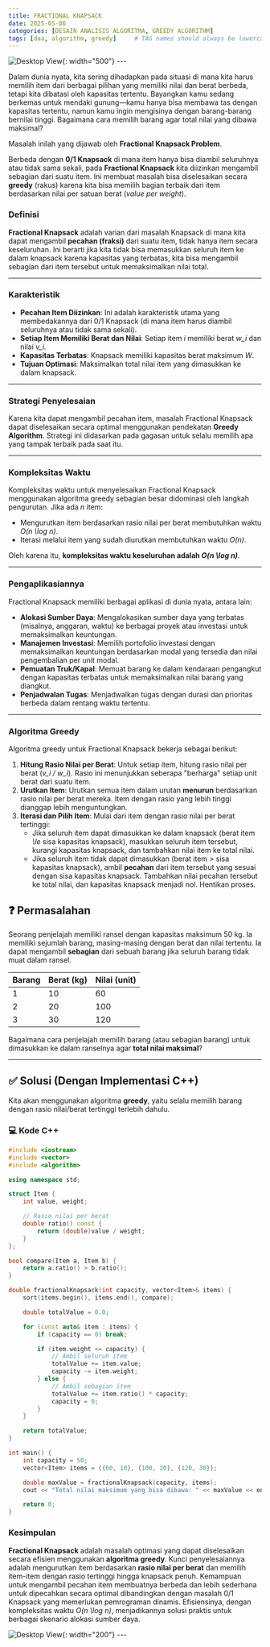 ```yaml
---
title: FRACTIONAL KNAPSACK
date: 2025-05-06
categories: [DESAIN ANALISIS ALGORITMA, GREEDY ALGORITHM]
tags: [daa, algorithm, greedy]     # TAG names should always be lowercase
---
```


![Desktop View](https://res.cloudinary.com/codecrucks/images/f_webp,q_auto/v1634623105/fractional-knapsack/fractional-knapsack.jpg?_i=AA){: width="500"}
_---_

Dalam dunia nyata, kita sering dihadapkan pada situasi di mana kita harus memilih item dari berbagai pilihan yang memiliki nilai dan berat berbeda, tetapi kita dibatasi oleh kapasitas tertentu. Bayangkan kamu sedang berkemas untuk mendaki gunung—kamu hanya bisa membawa tas dengan kapasitas tertentu, namun kamu ingin mengisinya dengan barang-barang bernilai tinggi. Bagaimana cara memilih barang agar total nilai yang dibawa maksimal?

Masalah inilah yang dijawab oleh **Fractional Knapsack Problem**.

Berbeda dengan **0/1 Knapsack** di mana item hanya bisa diambil seluruhnya atau tidak sama sekali, pada **Fractional Knapsack** kita diizinkan mengambil sebagian dari suatu item. Ini membuat masalah bisa diselesaikan secara **greedy** (rakus) karena kita bisa memilih bagian terbaik dari item berdasarkan nilai per satuan berat (*value per weight*).
### Definisi

**Fractional Knapsack** adalah varian dari masalah Knapsack di mana kita dapat mengambil **pecahan (fraksi)** dari suatu item, tidak hanya item secara keseluruhan. Ini berarti jika kita tidak bisa memasukkan seluruh item ke dalam knapsack karena kapasitas yang terbatas, kita bisa mengambil sebagian dari item tersebut untuk memaksimalkan nilai total.

---

### Karakteristik

* **Pecahan Item Diizinkan**: Ini adalah karakteristik utama yang membedakannya dari 0/1 Knapsack (di mana item harus diambil seluruhnya atau tidak sama sekali).
* **Setiap Item Memiliki Berat dan Nilai**: Setiap item *i* memiliki berat *w_i* dan nilai *v_i*.
* **Kapasitas Terbatas**: Knapsack memiliki kapasitas berat maksimum *W*.
* **Tujuan Optimasi**: Maksimalkan total nilai item yang dimasukkan ke dalam knapsack.

---

### Strategi Penyelesaian

Karena kita dapat mengambil pecahan item, masalah Fractional Knapsack dapat diselesaikan secara optimal menggunakan pendekatan **Greedy Algorithm**. Strategi ini didasarkan pada gagasan untuk selalu memilih apa yang tampak terbaik pada saat itu.

---

### Kompleksitas Waktu

Kompleksitas waktu untuk menyelesaikan Fractional Knapsack menggunakan algoritma greedy sebagian besar didominasi oleh langkah pengurutan. Jika ada *n* item:

* Mengurutkan item berdasarkan rasio nilai per berat membutuhkan waktu *O(n \log n)*.
* Iterasi melalui item yang sudah diurutkan membutuhkan waktu *O(n)*.

Oleh karena itu, **kompleksitas waktu keseluruhan adalah *O(n \log n)***.

---

### Pengaplikasiannya

Fractional Knapsack memiliki berbagai aplikasi di dunia nyata, antara lain:

* **Alokasi Sumber Daya**: Mengalokasikan sumber daya yang terbatas (misalnya, anggaran, waktu) ke berbagai proyek atau investasi untuk memaksimalkan keuntungan.
* **Manajemen Investasi**: Memilih portofolio investasi dengan memaksimalkan keuntungan berdasarkan modal yang tersedia dan nilai pengembalian per unit modal.
* **Pemuatan Truk/Kapal**: Memuat barang ke dalam kendaraan pengangkut dengan kapasitas terbatas untuk memaksimalkan nilai barang yang diangkut.
* **Penjadwalan Tugas**: Menjadwalkan tugas dengan durasi dan prioritas berbeda dalam rentang waktu tertentu.

---

### Algoritma Greedy

Algoritma greedy untuk Fractional Knapsack bekerja sebagai berikut:

1.  **Hitung Rasio Nilai per Berat**: Untuk setiap item, hitung rasio nilai per berat (*v_i / w_i*). Rasio ini menunjukkan seberapa "berharga" setiap unit berat dari suatu item.
2.  **Urutkan Item**: Urutkan semua item dalam urutan **menurun** berdasarkan rasio nilai per berat mereka. Item dengan rasio yang lebih tinggi dianggap lebih menguntungkan.
3.  **Iterasi dan Pilih Item**: Mulai dari item dengan rasio nilai per berat tertinggi:
    * Jika seluruh item dapat dimasukkan ke dalam knapsack (berat item *\le* sisa kapasitas knapsack), masukkan seluruh item tersebut, kurangi kapasitas knapsack, dan tambahkan nilai item ke total nilai.
    * Jika seluruh item tidak dapat dimasukkan (berat item *>* sisa kapasitas knapsack), ambil **pecahan** dari item tersebut yang sesuai dengan sisa kapasitas knapsack. Tambahkan nilai pecahan tersebut ke total nilai, dan kapasitas knapsack menjadi nol. Hentikan proses.


## ❓ Permasalahan

Seorang penjelajah memiliki ransel dengan kapasitas maksimum 50 kg. Ia memiliki sejumlah barang, masing-masing dengan berat dan nilai tertentu. Ia dapat mengambil **sebagian** dari sebuah barang jika seluruh barang tidak muat dalam ransel.

| Barang | Berat (kg) | Nilai (unit) |
|--------|------------|--------------|
| 1      | 10         | 60           |
| 2      | 20         | 100          |
| 3      | 30         | 120          |

Bagaimana cara penjelajah memilih barang (atau sebagian barang) untuk dimasukkan ke dalam ranselnya agar **total nilai maksimal**?

---

## ✅ Solusi (Dengan Implementasi C++)

Kita akan menggunakan algoritma **greedy**, yaitu selalu memilih barang dengan rasio nilai/berat tertinggi terlebih dahulu.

### 💻 Kode C++

```cpp
#include <iostream>
#include <vector>
#include <algorithm>

using namespace std;

struct Item {
    int value, weight;

    // Rasio nilai per berat
    double ratio() const {
        return (double)value / weight;
    }
};

bool compare(Item a, Item b) {
    return a.ratio() > b.ratio();
}

double fractionalKnapsack(int capacity, vector<Item>& items) {
    sort(items.begin(), items.end(), compare);

    double totalValue = 0.0;

    for (const auto& item : items) {
        if (capacity == 0) break;

        if (item.weight <= capacity) {
            // Ambil seluruh item
            totalValue += item.value;
            capacity -= item.weight;
        } else {
            // Ambil sebagian item
            totalValue += item.ratio() * capacity;
            capacity = 0;
        }
    }

    return totalValue;
}

int main() {
    int capacity = 50;
    vector<Item> items = {{60, 10}, {100, 20}, {120, 30}};

    double maxValue = fractionalKnapsack(capacity, items);
    cout << "Total nilai maksimum yang bisa dibawa: " << maxValue << endl;

    return 0;
}

```

### Kesimpulan

**Fractional Knapsack** adalah masalah optimasi yang dapat diselesaikan secara efisien menggunakan **algoritma greedy**. Kunci penyelesaiannya adalah mengurutkan item berdasarkan **rasio nilai per berat** dan memilih item-item dengan rasio tertinggi hingga knapsack penuh. Kemampuan untuk mengambil pecahan item membuatnya berbeda dan lebih sederhana untuk dipecahkan secara optimal dibandingkan dengan masalah 0/1 Knapsack yang memerlukan pemrograman dinamis. Efisiensinya, dengan kompleksitas waktu *O(n \log n)*, menjadikannya solusi praktis untuk berbagai skenario alokasi sumber daya.

![Desktop View](https://i.pinimg.com/564x/3f/55/43/3f554324815a6183498fb891d37b1a97.jpg){: width="200"}
_---_

